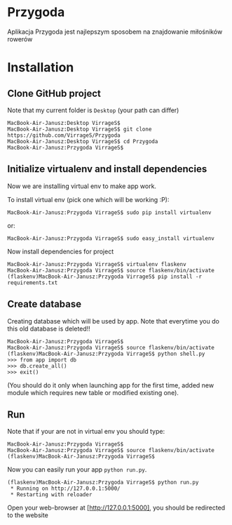 # Przygoda
Aplikacja Przygoda jest najlepszym sposobem na znajdowanie miłośników rowerów

# Installation

## Clone GitHub project
Note that my current folder is `Desktop` (your path can differ)

	MacBook-Air-Janusz:Desktop VirrageS$
	MacBook-Air-Janusz:Desktop VirrageS$ git clone https://github.com/VirrageS/Przygoda
	MacBook-Air-Janusz:Desktop VirrageS$ cd Przygoda
	MacBook-Air-Janusz:Przygoda VirrageS$

## Initialize virtualenv and install dependencies
Now we are installing virtual env to make app work.

To install virtual env (pick one which will be working :P):

	MacBook-Air-Janusz:Przygoda VirrageS$ sudo pip install virtualenv

or:

	MacBook-Air-Janusz:Przygoda VirrageS$ sudo easy_install virtualenv

Now install dependencies for project

	MacBook-Air-Janusz:Przygoda VirrageS$ virtualenv flaskenv
	MacBook-Air-Janusz:Przygoda VirrageS$ source flaskenv/bin/activate
	(flaskenv)MacBook-Air-Janusz:Przygoda VirrageS$ pip install -r requirements.txt

## Create database
Creating database which will be used by app. Note that everytime you do this old database is deleted!!

	MacBook-Air-Janusz:Przygoda VirrageS$
	MacBook-Air-Janusz:Przygoda VirrageS$ source flaskenv/bin/activate
	(flaskenv)MacBook-Air-Janusz:Przygoda VirrageS$ python shell.py
	>>> from app import db
	>>> db.create_all()
	>>> exit()

(You should do it only when launching app for the first time, added new module which requires new table or modified existing one).

## Run
Note that if your are not in virtual env you should type:

	MacBook-Air-Janusz:Przygoda VirrageS$
	MacBook-Air-Janusz:Przygoda VirrageS$ source flaskenv/bin/activate
	(flaskenv)MacBook-Air-Janusz:Przygoda VirrageS$

Now you can easily run your app `python run.py`.

	(flaskenv)MacBook-Air-Janusz:Przygoda VirrageS$ python run.py
	 * Running on http://127.0.0.1:5000/
	 * Restarting with reloader

Open your web-browser at [http://127.0.0.1:5000], you should be redirected to the website
